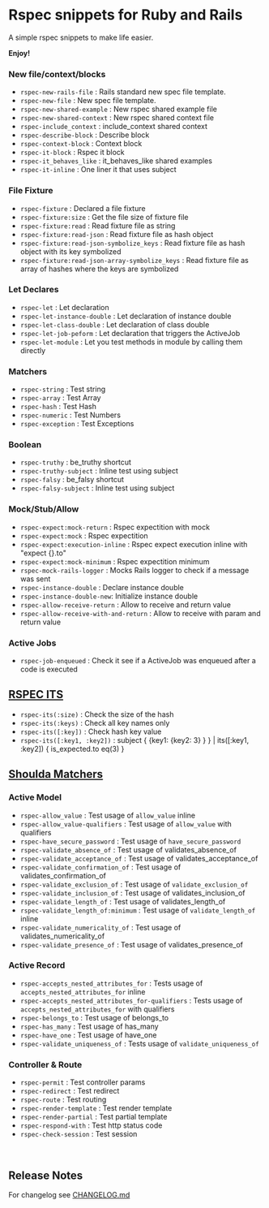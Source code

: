 # Rspec snippets for Ruby and Rails

A simple rspec snippets to make life easier.

**Enjoy!**

### New file/context/blocks

* `rspec-new-rails-file` : Rails standard new spec file template.
* `rspec-new-file` : New spec file template.
* `rspec-new-shared-example` : New rspec shared example file
* `rspec-new-shared-context` : New rspec shared context file
* `rspec-include_context` : include_context shared context
* `rspec-describe-block` : Describe block
* `rspec-context-block` : Context block
* `rspec-it-block` : Rspec it block
* `rspec-it_behaves_like` : it_behaves_like shared examples
* `rspec-it-inline` : One liner it that uses subject

### File Fixture

* `rspec-fixture` : Declared a file fixture
* `rspec-fixture:size` : Get the file size of fixture file
* `rspec-fixture:read` : Read fixture file as string
* `rspec-fixture:read-json` : Read fixture file as hash object
* `rspec-fixture:read-json-symbolize_keys` : Read fixture file as hash object with its key symbolized
* `rspec-fixture:read-json-array-symbolize_keys` : Read fixture file as array of hashes where the keys are symbolized

### Let Declares

* `rspec-let` : Let declaration
* `rspec-let-instance-double` : Let declaration of instance double
* `rspec-let-class-double` : Let declaration of class double
* `rspec-let-job-peform` : Let declaration that triggers the ActiveJob
* `rspec-let-module` : Let you test methods in module by calling them directly

### Matchers

* `rspec-string` : Test string
* `rspec-array` : Test Array
* `rspec-hash` : Test Hash
* `rspec-numeric` : Test Numbers
* `rspec-exception` : Test Exceptions

### Boolean

* `rspec-truthy` : be_truthy shortcut
* `rspec-truthy-subject` : Inline test using subject
* `rspec-falsy` : be_falsy shortcut
* `rspec-falsy-subject` : Inline test using subject

### Mock/Stub/Allow

* `rspec-expect:mock-return` : Rspec expectition with mock
* `rspec-expect:mock` : Rspec expectition
* `rspec-expect:execution-inline` : Rspec expect execution inline with "expect {}.to"
* `rspec-expect:mock-minimum` : Rspec expectition minimum
* `rspec-mock-rails-logger` : Mocks Rails logger to check if a message was sent
* `rspec-instance-double` : Declare instance double
* `rspec-instance-double-new`: Initialize instance double
* `rspec-allow-receive-return` : Allow to receive and return value
* `rspec-allow-receive-with-and-return` : Allow to receive with param and return value

### Active Jobs

* `rspec-job-enqueued` : Check it see if a ActiveJob was enqueued after a code is executed

## [RSPEC ITS](https://github.com/rspec/rspec-its)

* `rspec-its(:size)` : Check the size of the hash
* `rspec-its(:keys)` : Check all key names only
* `rspec-its([:key])` : Check hash key value
* `rspec-its([:key1, :key2])` : subject { {key1: {key2: 3} } } | its([:key1, :key2]) { is_expected.to eq(3) }

## [Shoulda Matchers](https://github.com/thoughtbot/shoulda-matchers)

### Active Model

* `rspec-allow_value` : Test usage of `allow_value` inline
* `rspec-allow_value-qualifiers` : Test usage of `allow_value` with qualifiers
* `rspec-have_secure_password` : Test usage of `have_secure_password`
* `rspec-validate_absence_of` : Test usage of validates_absence_of
* `rspec-validate_acceptance_of` : Test usage of validates_acceptance_of
* `rspec-validate_confirmation_of` : Test usage of validates_confirmation_of
* `rspec-validate_exclusion_of` : Test usage of `validate_exclusion_of`
* `rspec-validate_inclusion_of` : Test usage of validates_inclusion_of
* `rspec-validate_length_of` : Test usage of validates_length_of
* `rspec-validate_length_of:minimum` : Test usage of `validate_length_of` inline
* `rspec-validate_numericality_of` : Test usage of validates_numericality_of
* `rspec-validate_presence_of` : Test usage of validates_presence_of

### Active Record

* `rspec-accepts_nested_attributes_for` : Tests usage of `accepts_nested_attributes_for` inline
* `rspec-accepts_nested_attributes_for-qualifiers` : Tests usage of `accepts_nested_attributes_for` with qualifiers
* `rspec-belongs_to` : Test usage of belongs_to
* `rspec-has_many` : Test usage of has_many
* `rspec-have_one` : Test usage of have_one
* `rspec-validate_uniqueness_of` : Tests usage of `validate_uniqueness_of`

### Controller & Route

* `rspec-permit` : Test controller params
* `rspec-redirect` : Test redirect
* `rspec-route` : Test routing
* `rspec-render-template` : Test render template
* `rspec-render-partial` : Test partial template
* `rspec-respond-with` : Test http status code
* `rspec-check-session` : Test session

<br />

## Release Notes

For changelog see [CHANGELOG.md](https://github.com/SaimonL/vsc-rspec/blob/master/CHANGELOG.md)
